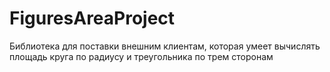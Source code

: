 # FiguresAreaProject

Библиотека для поставки внешним клиентам, которая умеет вычислять площадь круга по радиусу и треугольника по трем сторонам